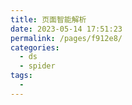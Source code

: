 ```yaml
---
title: 页面智能解析
date: 2023-05-14 17:51:23
permalink: /pages/f912e8/
categories:
  - ds
  - spider
tags:
  - 
---
```



## 